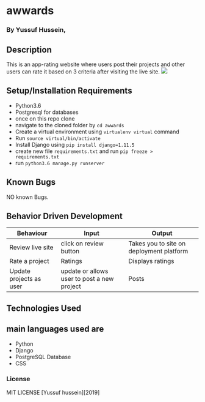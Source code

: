 # awwards

### By **Yussuf Hussein**, 

## Description
This is an app-rating website where users post their projects and other users can rate it based on 3 criteria after visiting the live site.
<a href="https://instayu.herokuapp.com/"><img src="/media/photos/6.png"></a>

## Setup/Installation Requirements
* Python3.6 
* Postgresql for databases
* once on this repo clone 
* navigate to the cloned folder by `cd awwards`
* Create a virtual environment using `virtualenv virtual` command
* Run `source virtual/bin/activate`
* Install Django  using `pip install django=1.11.5`
* create new file `requirements.txt` and run `pip freeze > requirements.txt`
* run `python3.6 manage.py runserver `

## Known Bugs
NO known Bugs.

## Behavior Driven Development

| Behaviour| Input | Output |
| ------------- | ----------------- | ------------------ |
| Review live site | click on review button | Takes you to site on deployment platform |
| Rate a project| Ratings |  Displays ratings |
| Update projects as user | update or allows user to post a new project | Posts |



## Technologies Used
## main languages used are
* Python
* Django
* PostgreSQL Database
* CSS



### License
MIT LICENSE [Yussuf hussein][2019]